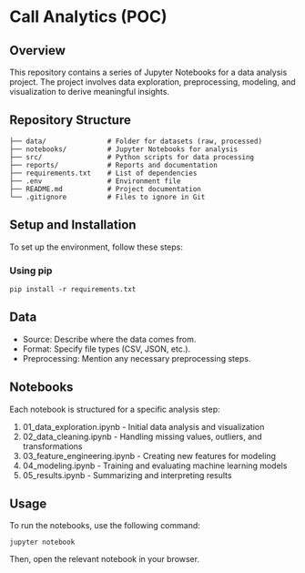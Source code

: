 # Call Analytics (POC)

## Overview

This repository contains a series of Jupyter Notebooks for a data analysis project. The project involves data exploration, preprocessing, modeling, and visualization to derive meaningful insights.

## Repository Structure
```
├── data/               # Folder for datasets (raw, processed)
├── notebooks/          # Jupyter Notebooks for analysis
├── src/                # Python scripts for data processing
├── reports/            # Reports and documentation
├── requirements.txt    # List of dependencies
├── .env                # Environment file
├── README.md           # Project documentation
└── .gitignore          # Files to ignore in Git
```

## Setup and Installation

To set up the environment, follow these steps:

### Using pip

`pip install -r requirements.txt`

## Data

- Source: Describe where the data comes from.
- Format: Specify file types (CSV, JSON, etc.).
- Preprocessing: Mention any necessary preprocessing steps.

## Notebooks

Each notebook is structured for a specific analysis step:

1. 01_data_exploration.ipynb - Initial data analysis and visualization
2. 02_data_cleaning.ipynb - Handling missing values, outliers, and transformations
3. 03_feature_engineering.ipynb - Creating new features for modeling
4. 04_modeling.ipynb - Training and evaluating machine learning models
5. 05_results.ipynb - Summarizing and interpreting results

## Usage

To run the notebooks, use the following command:

`jupyter notebook`

Then, open the relevant notebook in your browser.